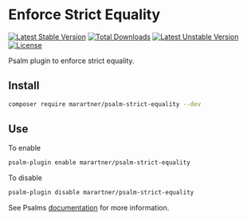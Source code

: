 # Enforce Strict Equality
[![Latest Stable Version](https://poser.pugx.org/marartner/psalm-strict-equality/v)](//packagist.org/packages/marartner/psalm-strict-equality) [![Total Downloads](https://poser.pugx.org/marartner/psalm-strict-equality/downloads)](//packagist.org/packages/marartner/psalm-strict-equality) [![Latest Unstable Version](https://poser.pugx.org/marartner/psalm-strict-equality/v/unstable)](//packagist.org/packages/marartner/psalm-strict-equality) [![License](https://poser.pugx.org/marartner/psalm-strict-equality/license)](//packagist.org/packages/marartner/psalm-strict-equality)

Psalm plugin to enforce strict equality.

## Install
```bash
composer require marartner/psalm-strict-equality --dev
```

## Use
To enable
```bash
psalm-plugin enable marartner/psalm-strict-equality
```
To disable
```bash
psalm-plugin disable marartner/psalm-strict-equality
```
See Psalms [documentation](https://psalm.dev/docs/running_psalm/plugins/using_plugins/#installing-plugins) for more information.
